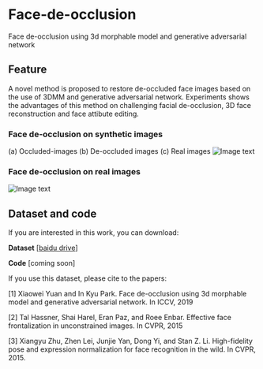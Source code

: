 # Face-de-occlusion
Face de-occlusion using 3d morphable model and generative adversarial network

## Feature
A novel method is proposed to restore de-occluded face images based on the use of 3DMM and generative adversarial network. Experiments shows the advantages of this method on challenging facial de-occlusion, 3D face reconstruction and face attibute editing.  
### Face de-occlusion on synthetic images
(a) Occluded-images (b) De-occluded images (c) Real images
![Image text](https://github.com/xweiyuan/test/blob/master/4.JPG)

### Face de-occlusion on real images
![Image text](https://github.com/xweiyuan/test/blob/master/1_1.jpg)



## Dataset and code
If you are interested in this work, you can download: 

**Dataset** [[baidu drive](https://pan.baidu.com/s/1UGLKejmFkaYiVEnVwNwZsQ)]

**Code** [coming soon]

If you use this dataset, please cite to the papers:

[1] Xiaowei Yuan and In Kyu Park. Face de-occlusion using 3d morphable model and generative adversarial network. In ICCV, 2019

[2] Tal Hassner, Shai Harel, Eran Paz, and Roee Enbar. Effective face frontalization in unconstrained images. In CVPR, 2015

[3] Xiangyu Zhu, Zhen Lei, Junjie Yan, Dong Yi, and Stan Z. Li. High-fidelity pose and expression normalization for face recognition in the wild. In CVPR, 2015.

